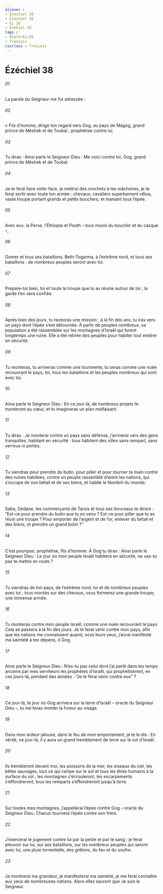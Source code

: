 ```yaml
---
aliases : 
- Ézéchiel 38
- Ézéchiel 38
- Ez 38
- Ezekiel 38
tags : 
- Bible/Ez/38
- français
cssclass : français
---
```


# Ézéchiel 38

###### 01
La parole du Seigneur me fut adressée :
###### 02
« Fils d’homme, dirige ton regard vers Gog, au pays de Magog, grand prince de Mèshek et de Toubal ; prophétise contre lui.
###### 03
Tu diras : Ainsi parle le Seigneur Dieu : Me voici contre toi, Gog, grand prince de Mèshek et de Toubal.
###### 04
Je te ferai faire volte-face, je mettrai des crochets à tes mâchoires, je te ferai sortir avec toute ton armée : chevaux, cavaliers superbement vêtus, vaste troupe portant grands et petits boucliers, et maniant tous l’épée.
###### 05
Avec eux, la Perse, l’Éthiopie et Pouth – tous munis du bouclier et du casque –,
###### 06
Gomer et tous ses bataillons, Beth-Togarma, à l’extrême nord, et tous ses bataillons : de nombreux peuples seront avec toi.
###### 07
Prépare-toi bien, toi et toute la troupe que tu as réunie autour de toi ; la garde t’en sera confiée.
###### 08
Après bien des jours, tu recevras une mission ; à la fin des ans, tu iras vers un pays dont l’épée s’est détournée. À partir de peuples nombreux, sa population a été rassemblée sur les montagnes d’Israël qui furent longtemps une ruine. Elle a été retirée des peuples pour habiter tout entière en sécurité.
###### 09
Tu monteras, tu arriveras comme une tourmente, tu seras comme une nuée recouvrant le pays, toi, tous tes bataillons et les peuples nombreux qui sont avec toi.
###### 10
Ainsi parle le Seigneur Dieu : En ce jour-là, de nombreux projets te monteront au cœur, et tu imagineras un plan malfaisant.
###### 11
Tu diras : Je monterai contre un pays sans défense, j’arriverai vers des gens tranquilles, habitant en sécurité : tous habitent des villes sans rempart, sans verrous ni portes.
###### 12
Tu viendras pour prendre du butin, pour piller et pour tourner ta main contre des ruines habitées, contre un peuple rassemblé d’entre les nations, qui s’occupe de son bétail et de ses biens, et habite le Nombril du monde.
###### 13
Saba, Dedane, les commerçants de Tarsis et tous ses lionceaux te diront : “Est-ce pour prendre du butin que tu es venu ? Est-ce pour piller que tu as réuni une troupe ? Pour emporter de l’argent et de l’or, enlever du bétail et des biens, et prendre un grand butin ?”
###### 14
C’est pourquoi, prophétise, fils d’homme. À Gog tu diras : Ainsi parle le Seigneur Dieu : Le jour où mon peuple Israël habitera en sécurité, ne vas-tu pas te mettre en route ?
###### 15
Tu viendras de ton pays, de l’extrême nord, toi et de nombreux peuples avec toi ; tous montés sur des chevaux, vous formerez une grande troupe, une immense armée.
###### 16
Tu monteras contre mon peuple Israël, comme une nuée recouvrant le pays. Cela se passera à la fin des jours. Je te ferai venir contre mon pays, afin que les nations me connaissent quand, sous leurs yeux, j’aurai manifesté ma sainteté à tes dépens, ô Gog.
###### 17
Ainsi parle le Seigneur Dieu : N’es-tu pas celui dont j’ai parlé dans les temps anciens par mes serviteurs les prophètes d’Israël, qui prophétisèrent, en ces jours-là, pendant des années : “Je te ferai venir contre eux” ?
###### 18
Ce jour-là, le jour où Gog arrivera sur la terre d’Israël – oracle du Seigneur Dieu –, tu me feras monter la fureur au visage.
###### 19
Dans mon ardeur jalouse, dans le feu de mon emportement, je te le dis : En vérité, ce jour-là, il y aura un grand tremblement de terre sur le sol d’Israël.
###### 20
Ils trembleront devant moi, les poissons de la mer, les oiseaux du ciel, les bêtes sauvages, tout ce qui rampe sur le sol et tous les êtres humains à la surface du sol ; les montagnes s’écrouleront, les escarpements s’effondreront, tous les remparts s’effondreront jusqu’à terre.
###### 21
Sur toutes mes montagnes, j’appellerai l’épée contre Gog – oracle du Seigneur Dieu. Chacun tournera l’épée contre son frère.
###### 22
J’exercerai le jugement contre lui par la peste et par le sang ; je ferai pleuvoir sur lui, sur ses bataillons, sur les nombreux peuples qui seront avec lui, une pluie torrentielle, des grêlons, du feu et du soufre.
###### 23
Je montrerai ma grandeur, je manifesterai ma sainteté, je me ferai connaître aux yeux de nombreuses nations. Alors elles sauront que Je suis le Seigneur.
